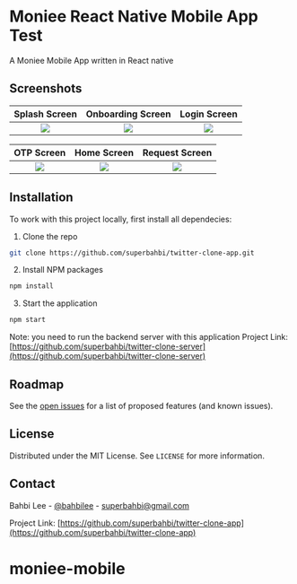 # Moniee React Native Mobile App Test
A Moniee Mobile App written in React native
## Screenshots

Splash Screen               |  Onboarding Screen               | Login Screen              
:-------------------------:|:-------------------------:|:-------------------------:
![](https://raw.githubusercontent.com/superbahbi/twitter-clone-app/master/screenshot/113791807_630449290925042_6338634424867943729_n.jpg?raw=true)|![](https://raw.githubusercontent.com/superbahbi/twitter-clone-app/master/screenshot/116058422_717934542103005_8605791401573559834_n.jpg?raw=true)|![](https://raw.githubusercontent.com/superbahbi/twitter-clone-app/master/screenshot/116262366_614420359233701_7517466630010855669_n.jpg?raw=true)|

OTP Screen                |  Home Screen              | Request Screen               
:-------------------------:|:-------------------------:|:-------------------------:
![](https://raw.githubusercontent.com/superbahbi/twitter-clone-app/master/screenshot/115988598_309720366844413_4416993421688434740_n.jpg?raw=true)|![](https://raw.githubusercontent.com/superbahbi/twitter-clone-app/master/screenshot/114181028_936039446910099_2573038851135952235_n.jpg?raw=true)|![](https://raw.githubusercontent.com/superbahbi/twitter-clone-app/master/screenshot/115931867_707227593169453_3823798036683035269_n.jpg?raw=true)|
         

## Installation
To work with this project locally, first install all dependecies:
1. Clone the repo
```sh
git clone https://github.com/superbahbi/twitter-clone-app.git
```
2. Install NPM packages
```sh
npm install 
```
3. Start the application 
```sh
npm start 
```
Note: you need to run the backend server with this application Project Link: [https://github.com/superbahbi/twitter-clone-server](https://github.com/superbahbi/twitter-clone-server)

## Roadmap

See the [open issues](https://github.com/superbahbi/twitter-clone-app/issues) for a list of proposed features (and known issues).

## License

Distributed under the MIT License. See `LICENSE` for more information.

## Contact

Bahbi Lee - [@bahbilee](https://twitter.com/bahbilee) - superbahbi@gmail.com

Project Link: [https://github.com/superbahbi/twitter-clone-app](https://github.com/superbahbi/twitter-clone-app)
# moniee-mobile
